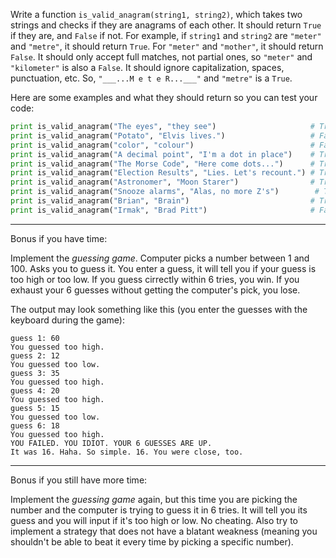 Write a function `is_valid_anagram(string1, string2)`, which takes two
strings and checks if they are anagrams of each other. It should
return `True` if they are, and `False` if not. For example, if `string1`
and `string2` are `"meter"` and `"metre"`, it should return `True`. For
`"meter"` and `"mother"`, it should return `False`. It should only
accept full matches, not partial ones, so `"meter"` and `"kilometer"`
is also a `False`. It should ignore capitalization, spaces, punctuation,
etc. So, `"___...M e t e R...___"` and `"metre"` is a `True`.

Here are some examples and what they should return so you can test
your code:

```python
print is_valid_anagram("The eyes", "they see")                     # True 
print is_valid_anagram("Potato", "Elvis lives.")                   # False
print is_valid_anagram("color", "colour")                          # False
print is_valid_anagram("A decimal point", "I'm a dot in place")    # True 
print is_valid_anagram("The Morse Code", "Here come dots...")      # True 
print is_valid_anagram("Election Results", "Lies. Let's recount.") # True 
print is_valid_anagram("Astronomer", "Moon Starer")                # True 
print is_valid_anagram("Snooze alarms", "Alas, no more Z's")        # True 
print is_valid_anagram("Brian", "Brain")                           # True 
print is_valid_anagram("Irmak", "Brad Pitt")                       # False
```

------

Bonus if you have time:

Implement the _guessing game_. Computer picks a number between 1
and 100. Asks you to guess it. You enter a guess, it will tell you if
your guess is too high or too low. If you guess cirrectly within 6
tries, you win. If you exhaust your 6 guesses without getting the
computer's pick, you lose.

The output may look something like this (you enter the guesses with
the keyboard during the game):

```
guess 1: 60
You guessed too high.
guess 2: 12
You guessed too low.
guess 3: 35
You guessed too high.
guess 4: 20
You guessed too high.
guess 5: 15
You guessed too low.
guess 6: 18
You guessed too high.
YOU FAILED. YOU IDIOT. YOUR 6 GUESSES ARE UP.
It was 16. Haha. So simple. 16. You were close, too.
```

-----

Bonus if you still have more time:

Implement the _guessing game_ again, but this time you are picking the
number and the computer is trying to guess it in 6 tries. It will tell
you its guess and you will input if it's too high or low. No
cheating. Also try to implement a strategy that does not have a
blatant weakness (meaning you shouldn't be able to beat it every time
by picking a specific number).


